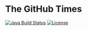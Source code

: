# The GitHub Times 

[![Java Build Status](https://github.com/earlspilner/the-github-times/actions/workflows/maven-build.yml/badge.svg)](https://github.com/earlspilner/the-github-times/actions/workflows/maven-build.yml) [![License](https://img.shields.io/badge/License-MIT-blue.svg)](https://opensource.org/licenses/MIT)

